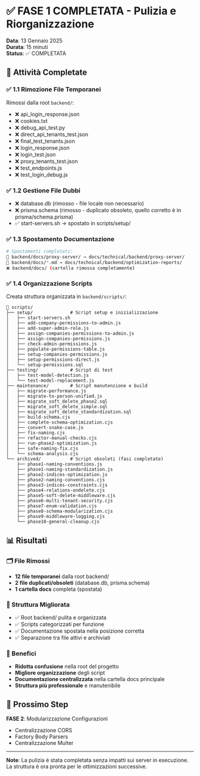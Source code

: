 # ✅ FASE 1 COMPLETATA - Pulizia e Riorganizzazione

**Data**: 13 Gennaio 2025  
**Durata**: 15 minuti  
**Status**: ✅ COMPLETATA

## 🧹 Attività Completate

### ✅ 1.1 Rimozione File Temporanei
Rimossi dalla root `backend/`:
- ❌ api_login_response.json
- ❌ cookies.txt
- ❌ debug_api_test.py
- ❌ direct_api_tenants_test.json
- ❌ final_test_tenants.json
- ❌ login_response.json
- ❌ login_test.json
- ❌ proxy_tenants_test.json
- ❌ test_endpoints.js
- ❌ test_login_debug.js

### ✅ 1.2 Gestione File Dubbi
- ❌ database.db (rimosso - file locale non necessario)
- ❌ prisma.schema (rimosso - duplicato obsoleto, quello corretto è in prisma/schema.prisma)
- ✅ start-servers.sh → spostato in scripts/setup/

### ✅ 1.3 Spostamento Documentazione
```bash
# Spostamenti completati:
📁 backend/docs/proxy-server/ → docs/technical/backend/proxy-server/
📄 backend/docs/*.md → docs/technical/backend/optimization-reports/
❌ backend/docs/ (cartella rimossa completamente)
```

### ✅ 1.4 Organizzazione Scripts
Creata struttura organizzata in `backend/scripts/`:
```
📁 scripts/
├── setup/              # Script setup e inizializzazione
│   ├── start-servers.sh
│   ├── add-company-permissions-to-admin.js
│   ├── add-super-admin-role.js
│   ├── assign-companies-permissions-to-admin.js
│   ├── assign-companies-permissions.js
│   ├── check-admin-permissions.js
│   ├── populate-permissions-table.js
│   ├── setup-companies-permissions.js
│   ├── setup-permissions-direct.js
│   └── setup-permissions.sql
├── testing/            # Script di test
│   ├── test-model-detection.js
│   └── test-model-replacement.js
├── maintenance/        # Script manutenzione e build
│   ├── migrate-performance.js
│   ├── migrate-to-person-unified.js
│   ├── migrate_soft_delete_phase2.sql
│   ├── migrate_soft_delete_simple.sql
│   ├── migrate_soft_delete_standardization.sql
│   ├── build-schema.cjs
│   ├── complete-schema-optimization.cjs
│   ├── convert-snake-case.js
│   ├── fix-naming.cjs
│   ├── refactor-manual-checks.cjs
│   ├── run-phase2-optimization.js
│   ├── safe-naming-fix.cjs
│   └── schema-analysis.cjs
└── archived/           # Script obsoleti (fasi completate)
    ├── phase1-naming-conventions.js
    ├── phase1-naming-standardization.js
    ├── phase2-indices-optimization.js
    ├── phase2-naming-conventions.cjs
    ├── phase3-indices-constraints.cjs
    ├── phase4-relations-ondelete.cjs
    ├── phase5-soft-delete-middleware.cjs
    ├── phase6-multi-tenant-security.cjs
    ├── phase7-enum-validation.cjs
    ├── phase8-schema-modularization.cjs
    ├── phase9-middleware-logging.cjs
    └── phase10-general-cleanup.cjs
```

## 📊 Risultati

### 🗂️ File Rimossi
- **12 file temporanei** dalla root backend/
- **2 file duplicati/obsoleti** (database.db, prisma.schema)
- **1 cartella docs** completa (spostata)

### 📁 Struttura Migliorata
- ✅ Root backend/ pulita e organizzata
- ✅ Scripts categorizzati per funzione
- ✅ Documentazione spostata nella posizione corretta
- ✅ Separazione tra file attivi e archiviati

### 🎯 Benefici
- **Ridotta confusione** nella root del progetto
- **Migliore organizzazione** degli script
- **Documentazione centralizzata** nella cartella docs principale
- **Struttura più professionale** e manutenibile

## 🔄 Prossimo Step

**FASE 2**: Modularizzazione Configurazioni
- Centralizzazione CORS
- Factory Body Parsers
- Centralizzazione Multer

---

**Note**: La pulizia è stata completata senza impatti sui server in esecuzione. La struttura è ora pronta per le ottimizzazioni successive.